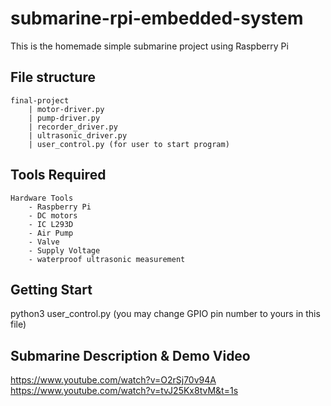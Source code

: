 # submarine-rpi-embedded-system

This is the homemade simple submarine project using Raspberry Pi

## File structure
    final-project
        | motor-driver.py
        | pump-driver.py
        | recorder_driver.py 
        | ultrasonic_driver.py
        | user_control.py (for user to start program)

## Tools Required
    Hardware Tools
        - Raspberry Pi
        - DC motors
        - IC L293D
        - Air Pump
        - Valve
        - Supply Voltage
        - waterproof ultrasonic measurement

## Getting Start
  python3 user_control.py (you may change GPIO pin number to yours in this file)

## Submarine Description & Demo Video 
https://www.youtube.com/watch?v=O2rSj70v94A
https://www.youtube.com/watch?v=tvJ25Kx8tvM&t=1s
